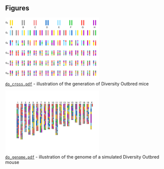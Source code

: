 ## Figures

[![DO cross](do_cross_thumbnail.png)](do_cross.pdf) <br/>
[`do_cross.pdf`](do_cross.pdf) - illustration of the generation of
Diversity Outbred mice

[![DO genome](do_genome_thumbnail.png)](do_genome.pdf) <br/>
[`do_genome.pdf`](do_genome.pdf) - illustration of the genome of a
simulated Diversity Outbred mouse
